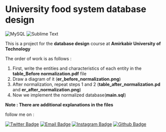 # University food system database design
![MySQL](https://img.shields.io/badge/mysql-%2300f.svg?style=for-the-badge&logo=mysql&logoColor=white)
![Sublime Text](https://img.shields.io/badge/sublime_text-%23575757.svg?style=for-the-badge&logo=sublime-text&logoColor=important)

This is a project for the **database design** course at **Amirkabir University of Technology**


The order of work is as follows :‌ 
1.  First, write the entities and characteristics of each entity in the **table_Before normalization.pdf** file
2.  Draw a diagram of it (**er_before_normalization.png**)
3.  After normalization, repeat steps 1 and 2 (**table_after_normalization.pd** and **er_after_normalization.png**)
4.  Now we implement the normalized database(**main.sql**)


**Note : There are additional explanations in the files**

follow me on : 

[![Twitter Badge](https://img.shields.io/badge/-Twitter-1da1f2?style=flat-square&labelColor=1da1f2&logo=twitter&logoColor=white&link=https://twitter.com/Yaronzz)](https://twitter.com/parvvaresh)
[![Email Badge](https://img.shields.io/badge/-Email-c14438?style=flat-square&logo=Gmail&logoColor=white&link=mailto:yaronhuang@foxmail.com)](mailto:parvvaresh@gmail.com)
[![Instagram Badge](https://img.shields.io/badge/-Instagram-purple?style=flat&logo=instagram&logoColor=white&link=https://instagram.com/parvvaresh/)](https://space.bilibili.com/7708412)
[![Github Badge](https://img.shields.io/badge/-Github-232323?style=flat-square&logo=Github&logoColor=white&link=https://space.bilibili.com/7708412)](https://github.com/parvvaresh)
